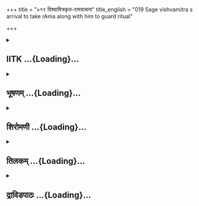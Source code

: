 +++
title = "०१९ विश्वामित्रकृत-रामयाचना"
title_english = "019 Sage vishvamitra s arrival to take rAma along with him to guard ritual"

+++
<div caption="श्रीराम-हरिसीताराममूर्ति-घनपाठिभ्यां वचनम्" class="audioEmbed" src="https://archive.org/download/Ramayana-recitation-Sriram-harisItArAmamUrti-Ghanapaati-v2/Kanda_1/Kanda_1_BK-019-Vishvamitrakrutha_Ramayaachana.mp3"></div>

<div class="js_include collapsed" newlevelforh1="2" title="IITK" unfilled url="/purANam/rAmAyaNam/audIchya-pAThaH/iitk/1_bAlakANDam/03-vishvAmitra-sevA/019_vishvAmitrakRta-rAmayAchanA.md">
<details><summary><h2>IITK ...{Loading}...</h2></summary>

Viswamitra requests king Dasaratha to send Rama to protect the sacrifice
contemplated by him -- grief of Dasaratha.



### श्लोकः
#### मूलम्
तच्छ्रुत्वा राजसिंहस्य वाक्यमद्भुतविस्तरम्।  
हृष्टरोमा महातेजा विश्वामित्रोऽभ्यभाषत॥1.19.1॥

#### शब्दार्थः
राजसिंहस्य of the lion among kings, Dasaratha, तत् अद्भुतविस्तरम् that astonishing detail, वाक्यम् words, श्रुत्वा having heard, महातेजाः highly vigorous, विश्वामित्रः Viswamitra, हृष्टरोमाः having hair on the body bristling with joy, अभ्यभाषत said.

#### आङ्ग्लानुवादः
Having heard these wonderful words of Dasaratha, the lion among kings, the brilliant Viswamitra with hair on end repliedः



### श्लोकः
#### मूलम्
सदृशं राजशार्दूल तवैतद्भुवि नान्यथा।  
महावंशप्रसूतस्य वसिष्ठव्यपदेशिनः॥1.19.2॥

#### शब्दार्थः
राजशार्दूल O Tiger among kings, भुवि in this earth, महाकुलप्रसूतस्य having born in an illustrious line, वसिष्ठव्यपदेशिनः having been initiated by Vasishta, तव for you, एतत् this, सदृशम् befitting, न अन्यथा not in any other way.

#### आङ्ग्लानुवादः
"O Tiger among kings having been born on earth in an illustrious lineage and initiated by Vasishta, this way (of speaking) befits you. It cannot be any other way.



### श्लोकः
#### मूलम्
यत्तु मे हृद्गतं वाक्यं तस्य कार्यस्य निश्चयम्।  
कुरूष्व राजशार्दूल भव सत्यप्रतिश्रवः॥1.19.3॥

#### शब्दार्थः
राजशार्दूल O Great king, मे my, हृद्गतम् conceived in my mind, यत् whichever, वाक्यम् word, तस्य कार्यस्य for such purpose, निश्चयम् decision, कुरुष्व take, सत्यप्रतिश्रवः भव become truthful to your promise.

#### आङ्ग्लानुवादः
O Tiger among kings I shall unfold the purpose conceived in my mind. Take a decision and be truthful to your promise.



### श्लोकः
#### मूलम्
अहंनियममातिष्ठे सिध्यर्थं पुरुषर्षभ।  
तस्य विघ्नकरौ द्वौ तु राक्षसौ कामरूपिणौ॥1.19.4॥

#### शब्दार्थः
पुरुषर्षभ O Best among men, अहम् I, सिध्यर्थम् for succesful accomplishment(of a sacrifice), नियमम् religious discipline, आतिष्ठे I shall abide, तु but, कामरूपिणौ those assuming forms at free will, द्वौ two, राक्षसौ rakshasas, तस्य for that sacrifice, विघ्नकरौ are creating impediments.

#### आङ्ग्लानुवादः
O best among men for the successful completion of a sacrifice I took up a selfimposed  religious observance. Two rakshasas, capable of assuming forms at will, are creating impediments to that sacrifice.



### श्लोकः
#### मूलम्
व्रते मे बहुशश्चीर्णे समाप्त्यां राक्षसाविमौ।  
मारीचश्च सुबाहुश्च वीर्यवन्तौ सुशिक्षितौ॥1.19.5॥  
समांसरुधिरौघेण वेदिं तामभ्यवर्षताम्।

#### शब्दार्थः
बहुशः In many ways, चीर्णे performed, मे my, व्रते sacrifice, समाप्त्याम् nearing completion, वीर्यवन्तौ powerful, सुशिक्षितौ two welltrained beings, मारीचश्च Maricha, सुबाहुश्च and also Subahu, समांसरुधिरौघेण by the stream of blood along with flesh, तां वेदिम् that altar, अभ्यवर्षताम् rained.

#### आङ्ग्लानुवादः
When my sacrifice generally speaking, is nearing completion the powerful and welltrained Maricha and Subahu who are raining streams of blood and flesh upon the altar.



### श्लोकः
#### मूलम्
अवधूते तथाभूते तस्मिन्नियमनिश्चये॥1.19.6॥  
कृतश्रमो निरुत्साहस्तस्माद्देशादपाक्रमे।

#### शब्दार्थः
तस्मिन् नियमनिश्चये when the solemn vow for observance of that religious rite, अवधूते was pushed aside, तथा भूते when it happened so, कृतश्रमः an exerted man, निरुत्साहः discouraged, तस्मात् देशात् from that country, अपाक्रमे I left.

#### आङ्ग्लानुवादः
The (solemn) vow for observance of religious rites being thus interrupted, I left that country as an exerted and discouraged man.



### श्लोकः
#### मूलम्
न च मे क्रोधमुत्स्रष्टुं बुद्धिर्भवति पार्थिव॥1.19.7॥  
तथा भूता हि सा चर्या न शापस्तत्र मुच्यते।

#### शब्दार्थः
पार्थिव O King, क्रोधम् wrath, उत्स्रष्टुम् to vent out, मे बुद्धिः न भवति my mind does not permit, सा चर्या that sacrificial perfomnce of sacrifice, तथा भूता हि  is such that, तत्र at that time, शापः curse, न मुच्यते will not be released.

#### आङ्ग्लानुवादः
O King my mind does not permit me to vent my wrath. The nature of sacrifice is such that I refrain from cursing them.



### श्लोकः
#### मूलम्
स्वपुत्रं राजशार्दूल रामं सत्यपराक्रमम्॥1.19.8॥  
काकपक्षधरं शूरं ज्येष्ठं मे दातुमर्हसि।

#### शब्दार्थः
राजशार्दूल O Great king, सत्यपराक्रमम् truthful to his prowess, काकपक्षधरम् sidelocks of  hair, शूरम् valiant, स्वपुत्रम् your son, ज्येष्ठम् eldest one, रामम् Rama, मे to me, दातुम् to entrust, अर्हसि it is befitting of you.

#### आङ्ग्लानुवादः
O tiger among kings it is befitting of you to entrust your eldest son Rama to me who is valiant, young (having sidelocks of hair) and true to his prowess.



### श्लोकः
#### मूलम्
शक्तो ह्येष मया गुप्तो दिव्येन स्वेन तेजसा॥1.19.9॥  
राक्षसा ये विकर्तारस्तेषामपि विनाशने।

#### शब्दार्थः
मया by me, गुप्तः protected, एषः he, दिव्येन by the divine, स्वेन his own, तेजसा by power, ये विकर्तारः those causing impediments, राक्षसाः rakshasas, तेषामपि even to them, विनाशने in destroying, शक्तः हि is capable.

#### आङ्ग्लानुवादः
Protected by me and by his own divine power, Rama is capable of destroying even those demons causing impediments to the sacrifice.



### श्लोकः
#### मूलम्
श्रेयश्चास्मै प्रदास्यामि बहुरूपं न संशयः॥1.19.10॥  
त्रयाणामपि लोकानां येन ख्यातिं गमिष्यति।

#### शब्दार्थः
अस्मै for him, बहुरूपम्  several forms of, श्रेयश्च blessings for his wellbeing, प्रदास्यामि I will confer, संशयःन no doubt, येन by which, त्रयाणाम् of the  three, लोकानामपि worlds also, ख्यातिम् fame, गमिष्यति he will attain.

#### आङ्ग्लानुवादः
I will confer upon him, without doubt, a lot of blessings for his wellbeing by which he will attain fame in all the three worlds.



### श्लोकः
#### मूलम्
न च तौ राममासाद्य शक्तौ स्थातुं कथञ्चन॥1.19.11॥  
न च तौ राघवादन्यो हन्तुमुत्सहते पुमान्।

#### शब्दार्थः
तौ Maricha and Subahu, रामम् Rama, आसाद्य having reached, कथञ्चन in any way,  स्थातुम् stand, न शक्तौ not be able, राघवात्  except Rama, अन्यः any other, पुमान् man, तौ both of them, हन्तुम् to slay, न उत्सहते will not be  capable.

#### आङ्ग्लानुवादः
Both of them (Maricha and Subahu) will not be able to withstand Rama in any way. Rama, and Rama alone, is capable of destroying them.



### श्लोकः
#### मूलम्
वीर्योत्सिक्तौ हि तौ पापौ कालपाशवशं गतौ॥1.19.12॥  
रामस्य राजशार्दूल न पर्याप्तौ महात्मनः।

#### शब्दार्थः
वीर्योत्सिक्तौ proud of their strength, तौ पापौ those two wicked demons, कालपाशवशम् noosed by  of Yama, the god of death, गतौ (have) become, राजशार्दूल O Great king, महात्मनः of the magnanimous, रामस्य for Rama, न पर्याप्तौ no match.

#### आङ्ग्लानुवादः
Proud of their strength, the two wicked demons have been noosed by Yama, the god of death. O tiger among kings they are no match for the magnanimous Rama.



### श्लोकः
#### मूलम्
न च पुत्रकृतस्नेहं कर्तुमर्हसि पार्थिव॥1.19.13॥  
अहं ते प्रतिजानामि हतौ तौ विद्धि राक्षसौ।

#### शब्दार्थः
पार्थिव O King, पुत्रकृतम् developed towards your son, स्नेहम् paternal affection, कर्तुम् to do,  न अर्हसि it is not proper for you, तौ राक्षसौ both those rakshasas, हतौ (will) perish, विद्धि know it well, अहम् I, ते to you, प्रतिजानामि I assure you.

#### आङ्ग्लानुवादः
"O king it is not proper for you to hesitate because of your paternal affection. You need to know that both the rakshasas will perish. This, I assure you.



### श्लोकः
#### मूलम्
अहं वेद्मि महात्मानं रामं सत्यपराक्रमम्॥1.19.14॥  
वसिष्ठोऽपि महातेजा ये चेमे तपसि स्थिताः।

#### शब्दार्थः
महात्मानम् nobleminded, सत्यपराक्रमम् truthful to his prowess, रामम् Rama, अहम् I, वेद्मि I know, महातेजाः highly lustrous, वसिष्ठोऽपि Vasishta also, ये तपसि स्थिताः those who are steadfast in asceticism, इमे sages.

#### आङ्ग्लानुवादः
I know Rama who is a great soul, true to his prowess and also Vasishta of great lustre and these other sages who have been steadfast in asceticism also know.



### श्लोकः
#### मूलम्
यदि ते धर्मलाभं च यशश्च परमं भुवि॥1.19.15॥  
स्थितमिच्छसि राजेन्द्र रामं मे दातुमर्हसि।

#### शब्दार्थः
राजेन्द्र O Great king, ते to you, धर्मलाभम् benefits of righteousness, इच्छसि यदि if you are  seeking, परमम् great, यशश्च fame, भुवि in this world, स्थितम् everlasting, रामम् Rama, मे to me, दातुम् to give me, अर्हसि it is proper and fit.

#### आङ्ग्लानुवादः
O king of kings, if you are seeking the benefits of righteousness, great everlasting  
fame in this world, it is fit and proper to give Rama to me.



### श्लोकः
#### मूलम्
यदिह्यनुज्ञां काकुत्स्थ ददते तव मन्त्रिणः॥1.19.16॥  
वसिष्ठप्रमुखाः सर्वे ततो रामं विसर्जय।

#### शब्दार्थः
काकुत्स्थ O Kakustha, तव your, मन्त्रिणः counsellors, वसिष्ठप्रमुखाः Vasistha, being the foremost among them, सर्वे all, अनुज्ञाम् consent, ददते यदि if they give, ततः then, रामम् Rama, विसर्जय you may relieve him.

#### आङ्ग्लानुवादः
O Kakustha if your counsellors and all other sages headed by Vasishta give their consent, then only you may relieve Rama.



### श्लोकः
#### मूलम्
अभिप्रेतमसंसक्तमात्मजं दातुमर्हसि॥1.19.17॥  
दशरात्रं हि यज्ञस्य रामं राजीवलोचनम्।

#### शब्दार्थः
अभिप्रेतम् dear to you, आत्मजम् son, राजीवलोचनम् lotuseyed, रामम् Rama, असंसक्तम् impartial and detached, यज्ञस्य of the sacrifice, दशरात्रम् ten days, दातुम् अर्हसि you deserve to  give.

#### आङ्ग्लानुवादः
You should spare your dear son, the lotuseyed Rama, impartial and detached, for ten nights.



### श्लोकः
#### मूलम्
नात्येति कालो यज्ञस्य यथाऽयं मम राघव॥1.19.18॥  
तथा कुरुष्व भद्रं ते मा च शोके मनः कृथाः।

#### शब्दार्थः
राघव O Descendent of Raghu, Dasaratha, मम my, यज्ञस्य this  sacrifice, अयं कालः the time, यथा in whichever manner, नात्येति does not get delayed, तथा in that manner, कुरुष्व act, शोके in grief, मनः mind, मा कृथाः do not indulge, भद्रं prosperity, ते to you.

#### आङ्ग्लानुवादः
O (Dasaratha), descendant of Raghu act in such a manner that the time for my sacrifice is not delayed. Do not indulge in grief. Prosperity to you"



### श्लोकः
#### मूलम्
इत्येवमुक्त्वा धर्मात्मा धर्मार्थसहितं वचः॥1.19.19॥  
विरराम महातेजा विश्वामित्रो महामुनिः।

#### शब्दार्थः
धर्मात्मा virtuous, महातेजाः resplendent, महामुनिः great sage, विश्वामित्रः Visvamitra, इत्येवम् in this manner, धर्मार्थसहितम् meaing containing religious merit, वचः words, उक्त्वा having spoken, विरराम became silent.

#### आङ्ग्लानुवादः
After speaking these words charged with dharma and artha the great sage resplendent Viswamitra fell silent.



### श्लोकः
#### मूलम्
स तन्निशम्य राजेन्द्रो विश्वामित्रवचश्शुभम्॥1.19.20॥  
शोकमभ्यगमत्तीव्रं व्यषीदत भयान्वितः।

#### शब्दार्थः
सःराजेन्द्रः that Indra of kings, king Dasaratha, शुभम् auspicious, तत् विश्वामित्रवचः those words of Visvamitra, निशम्य having listened, तीव्रम् intense, शोकम् grief, अभ्यगमत् obtained, भयान्वितः over powered by fear, व्यषीदत became despondent.

#### आङ्ग्लानुवादः
Having listened to those auspicious words of Viswamitra, the king among kings, (Dasaratha) experienced intense grief out of fear. He became despondent.



### श्लोकः
#### मूलम्
इति हृदयमनोविदारणं  
मुनिवचनं तदतीव शुश्रुवान्।  
नरपतिरभवन्महांस्तदा  
व्यथितमनाः प्रचचाल चासनात्॥1.19.21॥

#### शब्दार्थः
इति in this manner, हृदयमनोविदारणम्  breaking the heart and mind, तत् मुनिवचनम् those words of sage Visvamitra, शश्रुवान् listened, महान् revered, नरपतिः king, तदा then, अतीव व्यथितमनाः अभवत् was exstreemly mentally agitated, आसनात् from his throne, चचाल च was shaken.

#### आङ्ग्लानुवादः
The great king felt shaken off his throne after listening to the words of the sage (Viswamitra) which broke his heart and terribly upset his mind.  

### समाप्तिः
 श्रीमद्रामायणे वाल्मीकीय आदिकाव्ये  बालकाण्डे एकोनविंशस्सर्गः॥  
Thus ends the nineteenth sarga of Balakanda of the holy Ramayana the first epic composed by sage Valmiki.

</details>
</div>
<div class="js_include collapsed" newlevelforh1="2" title="भूषणम्" unfilled url="/purANam/rAmAyaNam/audIchya-pAThaH/TIkA/bhUShaNa_iitk/1_bAlakANDam/03-vishvAmitra-sevA/019_vishvAmitrakRta-rAmayAchanA.md">
<details><summary><h2>भूषणम् ...{Loading}...</h2></summary>



तच्छ्रुत्वा राजसिंहस्य वाक्यमद्भुतविस्तरम् ।  

हृष्टरोमा महातेजा विश्वामित्रो ऽभ्यभाषत  ॥  १।१९।१  ॥   

अथ विश्वामित्राभ्यर्थनमेकोनविंशे तच्छ्रुत्वेत्यादि । अद्भुतस्य विस्तरो
यस्मिन् तदद्भुतविस्तरम् । हृष्टरोमा पुलकितरोमा  ॥  १।१९।१  ॥   

  

सदृशं राजशार्दूल तवैतद्भुवि नान्यथा ।  

महाकुलप्रसूतस्य वसिष्ठव्यपदेशिनः  ॥  १।१९।२  ॥   

सदृशमिति । नान्यथा न मिथ्योच्यत इत्यर्थः । वसिष्ठेन व्यपदेशः कीर्तिः
उपदेशो वा । तृतीयेति योगविभागात् समासः । सो ऽस्यास्तीति तथा  ॥  १।१९।२
 ॥   

  

यत्तु मे हृद्गतं वाक्यं तस्य कार्यस्य निश्चयम् ।  

कुरुष्व राजशार्दूल भव सत्यप्रतिश्रवः  ॥  १।१९।३  ॥   

यत्त्विति । मे हृद्गतं यत्कार्यं वाक्यं वक्तव्यं तस्य निश्चयं
करणाध्यवसायम्, कुरुष्व, सत्यप्रतिश्रवः सत्यप्रतिज्ञः  ॥  १।१९।३  ॥   

  

अहं नियममातिष्ठे सिद्ध्यर्थं पुरुषर्षभ ।  

तस्य विघ्नकरौ द्वौ तु राक्षसौ कामरूपिणौ  ॥  १।१९।४  ॥   

हृद्गतं कार्यमाह अहमित्यादिना । सिद्ध्यर्थं फलार्थम् । नियमं
यज्ञदीक्षाम् । आतिष्ठे  

आस्थितो ऽस्मि । तस्य नियमस्य । विघ्नकरौ कामरूपिणौ द्वौ राक्षसौ, स्त इति
शेषः  ॥  १।१९।४  ॥   

  

व्रते मे बहुशश्चीर्णे समाप्त्यां राक्षसाविमौ ।  

मारीचश्च सुबाहुश्च वीर्यवन्तौ सुशिक्षितौ ।  

समांसरुधिरौघेण वेदिं तामभ्यवर्षताम्  ॥  १।१९।५  ॥   

व्रत इति । व्रते दीक्षरूपे । चीर्णे अनुष्ठिते । विघ्नकरणप्रकारमाह मारीच
इति । समांसरुधिरौघेण मांसयुक्तरक्तप्रवाहेण । तां वेदिं यज्ञवेदिम् ।
अभ्यवर्षताम् अभ्यषिञ्चताम्  ॥  १।१९।५  ॥   

  

अवधूते तथाभूते तस्मिन्नियमनिश्चये ।  

कृतश्रमो निरुत्साहस्तस्माद्देशादपाक्रमे  ॥  १।१९।६  ॥   

अवधूत इति । तथाभूते बहुशश्चीर्णे । नियमनिश्चये व्रतसङ्कल्पे । अवधूते
विघ्निते । अपाक्रमे आगतो ऽस्मि  ॥  १।१९।६  ॥   

  

न च मे क्रोधमुत्स्रष्टुं बुद्धिर्भवति पार्थिव ।  

तथाभूता हि सा चर्या न शापस्तत्र मुच्यते  ॥  १।१९।७  ॥   

तर्हि कुतो न तौ शप्तौ ? तत्राह न चेति । तत्र हेतुमाह तथेति । सा चर्या
यज्ञाचारः । तथाभूता हि शापानर्हकाला हि । अतः तत्र मारीचसुबाह्वोः शापो न
मुच्यते  ॥  १।१९।७  ॥   

  

स्वपुत्रं राजशार्दूल रामं सत्यपराक्रमम् ।  

काकपक्षधरं शूरं ज्येष्ठं मे दातुमर्हसि  ॥  १।१९।८  ॥   

तत्र मया किं कर्त्तव्यं तत्राह स्वपुत्रमिति । काकपक्षः बालस्य शिखा,
काकपक्षधरमपीत्यर्थः  ॥  १।१९।८  ॥   

  

शक्तो ह्येष मया गुप्तो दिव्येन स्वेन तेजसा ।  

राक्षसा ये विकर्तारस्तेषामपि विनाशने  ॥  १।१९।९  ॥   

बालो ऽयं कथं तौ नाशयिष्यति ? तत्राह शक्त इति । मया कर्त्रा तेजसा करणेन ।
विकर्त्तारः  

विघ्नकर्तारः, तेषाम् । न केवलं तयोरिति भावः  ॥  १।१९।९  ॥   

  

श्रेयश्चास्मै प्रदास्यामि बहुरूपं न संशयः ।  

त्रयाणामपि लोकानां येन ख्यातिं गमिष्यति  ॥  १।१९।१०  ॥   

श्रेयश्चेति । बहुरूपं बहुविधम् । कीदृक्श्रेयस्तत्राह त्रयाणामिति ।
लोकानां मध्ये ख्यातिं विश्वामित्राध्वरत्राता अहल्याशापमोक्षदः
हरधनुर्भञ्जक इत्येवंरूपां कीर्तिम्  ॥  १।१९।१०  ॥   

  

न च तौ राममासाद्य शक्तौ स्थातुं कथञ्चन ।  

न च तौ राघवादन्यो हन्तुमुत्सहते पुमान्  ॥  १।१९।११  ॥   

कथं बालस्तन्निरसने प्रभविष्यति ? तत्राह न चेति । अहमेव तदर्थं
यास्यामीत्यत्राह न च ताविति  ॥  १।१९।११  ॥   

  

वीर्योत्सिक्तौ हि तौ पापौ कालपाशवशं गतौ ।  

रामस्य राजशार्दूल न पर्याप्तौ महात्मनः  ॥  १।१९।१२  ॥   

तथापि महावीर्यौ तौ कथं जेतुं शक्यावित्याशङ्क्य पापवशेनासन्नकालौ न रामस्य
पर्याप्तावित्याह वीर्येति । उत्सिक्तौ गर्वितौ । कालः यमः स एव पाशः
तद्वशङ्गतौ  ॥  १।१९।१२  ॥   

  

न च पुत्रकृतस्नेहं कर्तुमर्हति पार्थिव ।  

अहं ते प्रतिजानामि हतौ तौ विद्धि राक्षसौ  ॥  १।१९।१३  ॥   

न चेति । पुत्रकृतं पुत्रत्वकृतम् । हताविति भूतप्रत्ययेन वधस्य सुकरत्वं
सूचितम्  ॥  १।१९।१३  ॥   

  

अहं वेद्मि महात्मानं रामं सत्यपराक्रमम् ।  

वसिष्ठो ऽपि महातेजा ये चेमे तपसि स्थिताः  ॥  १।१९।१४  ॥   

रामस्य परब्रह्मत्वं सूचयन्नाह अहमिति । अहं बहुगुरूपासनेन लब्धज्ञानः ।
यद्वा योगबलसाक्षात्कृतपरावरतत्त्वयाथात्म्यः । भवांस्तु केवलकर्मठः । अहं
जटावल्कलधारीं, त्वं तु क्रोधभराक्रान्तः । अहं सात्त्विक प्रकृतिः, त्वं
तु राजसः । अहं ऽगर्भभूतास्तपोधनाःऽ इत्युक्तरीत्या रामस्य गर्भभूतः, त्वं
तु रामे गर्भत्वाभिमानी । योगक्रमज्ञानवानहम्, त्वं तु भोगक्रमज्ञः । अहं
मोक्षकामेष्टिकृत्, त्वंतु पुत्रकामेष्टिकृत् । अहं धर्ममोक्षपरः, त्वं तु
अर्थकामपरः । एतत्सर्वं प्रसिद्धपरामर्शिना अहमित्यनेन सर्वनामशब्देनोच्यते
। ननु "सो अङ्ग वेद यदि वा न किलेति वेदस्सन्देग्ध्यनर्घविदमात्मनि
रङ्गनाथम् ।" "विधिशिवसनकाद्यैर्ध्यातुमत्यन्तदूरम्" इत्युक्तरीत्या
अपरिच्छिन्नं वस्तु कथं त्वया ज्ञातमित्यत्राह महात्मानम्,
अपरिच्छिन्नमहिमतया वेद्मीत्यर्थः । तथा च श्रुतिः "वेदाहमेतं पुरुषं
महान्तम्" इति श्रुतौ एतमिति सौलभ्यमुच्यते । पुरुषमिति पराक्रमः,
तदुभयमप्याह रामं सत्यपराक्रममिति । परत्वसौलभ्ये हि
राज्ञश्छत्रचामरवदसाधारणे । यद्वा "तेजसां हि न वयः समीक्ष्यते" इति बाल्ये
ऽपि निरवधिकवैभवम् । यद्वा महात्मानं "सत्यस्य सत्यम्" इति वदात्मनो
जीवस्याप्यात्मानम् "य आत्मनि तिष्ठन्" इत्यादि श्रुतेः । यद्वा आत्मा देहः
"आत्मा जीवे धृतौ देहे" इत्यमरः । अप्राकृतदिव्यमङ्गलविग्रहमित्यर्थः । "न
तस्य प्राकृता मूर्तिः" इति स्मृतेः । यद्वा महात्मानं महास्वभावम् "अभयं
सर्वभूतेभ्यो ददाम्येतद्व्रतं मम" इति वक्ष्यमाणत्वात् । यद्वा रामं
महात्मानम् अवतारकृतमहास्वभावयुक्तम् "स उ श्रेयान् भवति जायमानः" इति
श्रुतेः । सत्यपराक्रमं सदैकरूपपराक्रमम् "नाविजित्य निवर्तते" इति
वक्ष्यते । यद्वा सत्यपराक्रमं परमार्थपराक्रमम् । यद्वा
सत्यात्परानाक्रमतीति तथा "गच्छानुजानामि" इति बहुवारं
प्रकृतिसम्बन्धकृतप्रातिकूल्यनिवर्तने यत्नं कृत्वां तथाप्यननुकूलत्वे तान्
हन्तीत्यर्थः । यद्वा अयत्नकालेपि शत्रुभयङ्करः "सुखसुप्तः परन्तपः" इति
वक्ष्यति । संस्थानविशेषौज्ज्वल्यदर्शनेन शत्रुहृदयविदारक इति भावः । नाहं
कार्यवशेन वदामीत्याह वसिष्ठो ऽपीति । आप्ततमो हि भवतः कुलाचार्यो वसिष्ठः
। अपिशब्दो विरोधे, अस्मद्विरोध्यपीत्यर्थः । यद्वा समुच्चये । महातेजाः
सरस्वतीवल्लभपुत्रः योगसिद्धज्ञानः । यद्वा यद्वाक्येनाहं ब्रह्मऋषिरभवं
सोपीत्यर्थः । यद्वा "सत्यं वद धर्मं चर" इति तव उपदिश्य स्वयमनुष्ठाता ।
ननु "यद्ब्राह्मणश्चाब्राह्मणश्च प्रश्नमेयातां ब्राह्मणायाधिब्रूयात्" इति
तव मम च विवादे अस्य त्वयि पक्षपातः स्यादित्राह चेति ।
राजद्वारसम्बन्धरहिततया पक्षपातशून्याः "तस्य धीराः परिजानन्ति योनिम्"  

इति अवताररहस्यवेदिनः । ये चेमे ऽपुलस्त्यो ऽगस्त्यःऽ इति
प्रसिद्धाचार्यपदनिर्वाहकाः । यद्वा ऽगर्भस्थऋषिर्वामदेवः प्रतिपेदेऽ
ऽसप्तकल्पस्थितो मुनिःऽ इत्यादिनोत्तरोत्तरं ब्रह्मविदग्रेसरा
वामदेवमार्कण्डेयादयः तिष्ठन्त्येते तव प्रियकराः । केवलपरमैकान्तिनो
विजानन्तीत्याह तपसि स्थिताः । कायिकव्यापारादीन् विना सदा तपसि स्थिताः ।
तानेकैकशो रहसि पृष्ट्वा तैरनुमतं चेत् रामं मे देहीति भावः । तपसि स्थिताः
कायक्लेशसहाः । यद्वा ज्ञानयोगनिष्ठाः "तप आलोचने" । "तस्मान्न्यासमेषां
तपसामतिरिक्तमाहुः" इत्युक्तन्यासनिष्ठा वा  ॥  १।१९।१४  ॥   

  

यदि ते धर्मलाभं च यशश्च परमं भुवि ।  

स्थितमिच्छसि राजेन्द्र रामं मे दातुमर्हसि  ॥  १।१९।१५  ॥   

यदीति । धर्मलाभं धर्मवृद्धिम् । स्थितं स्थिरम्  ॥  १।१९।१५  ॥   

  

यदि ह्यनुज्ञां काकुत्स्थ ददते तव मन्त्रिणः ।  

वसिष्ठप्रमुखाः सर्वे राघवं मे विसर्जय  ॥  १।१९।१६  ॥   

यदि हीति । विसर्जय प्रेषय  ॥  १।१९।१६  ॥   

  

अभिप्रेतमसंसक्तमात्मजं दातुमर्हसि ।  

दशरात्रं हि यज्ञस्य रामं राजीवलोचनम्  ॥  १।१९।१७  ॥   

अभिप्रेतमिति । अभिप्रेतम् अभीष्टम् आत्मजम्, यज्ञस्य यज्ञाय । दशरात्रं
देहि असंसक्तम् अविलम्बितमिति क्रियाविशेषणम्  ॥  १।१९।१७  ॥   

  

नात्येति कालो यज्ञस्य यथा ऽयं मम राघव ।  

तथा कुरुष्व भद्रं ते मा च शोके मनः कृथाः  ॥  १।१९।१८  ॥   

नात्येतीति । ममायं यज्ञस्य कालो यथा नात्येति तथा कुरुष्वेत्यन्वयः  ॥ 
१।१९।१८  ॥   

  

इत्येवमुक्त्वा धर्मात्मा धर्मार्थसहितं वचः ।  

विरराम महातेजा विश्वामित्रो महामुनिः  ॥  १।१९।१९  ॥   

इतीति । धर्मार्थसहितं धर्मार्थपरम्  ॥  १।१९।१९  ॥   

  

स तन्निशम्य राजेन्द्रो विश्वामित्रवचः शुभम् ।  

शोकमभ्यगमत्तीव्रं व्यषीदत भयान्वितः  ॥  १।१९।२०  ॥   

स इति । शोकं दुःखं व्यषीदत दुःखितोभूत्, विषण्णमुखोभूदित्यर्थः  ॥  १।१९।२०
 ॥   

  

इति हृदयमनोविदारणं मुनिवचनं तदतीव शुश्रुवान् ।  

नरपतिरभवन्महांस्तदा व्यथितमनाः प्रचचाल चासनात्  ॥  १।१९।२१  ॥   

इत्यार्षे श्रीरामायणे वाल्मीकीये आदिकाव्ये बालकाण्डे एकोनविंशः सर्गः  ॥ 
१९  ॥   

इतीति । हृदयं मनोधिष्ठानम् । अतीव अत्यर्थं व्यथितमनाः । महान् कुलेन
महान् । विचचाल मुमूर्च्छेत्यर्थः । महदितिपाठे महदत्यर्थं व्यथितमनाः अतीव
विदारणमिति सम्बन्धः । वृत्तमुपजातिभेदः  ॥  १।१९।२१  ॥   

इति श्रीगोविन्दराजविरचिते श्रीरामायणभूषणे मणिमञ्जीराख्याने
बालकाण्डव्याख्याने एकोनविंशः सर्गः  ॥  १९  ॥   

  



</details>
</div>
<div class="js_include collapsed" newlevelforh1="2" title="शिरोमणी" unfilled url="/purANam/rAmAyaNam/audIchya-pAThaH/TIkA/shiromaNI_iitk/1_bAlakANDam/03-vishvAmitra-sevA/019_vishvAmitrakRta-rAmayAchanA.md">
<details><summary><h2>शिरोमणी ...{Loading}...</h2></summary>



राज्ञः वचनश्रवणानन्तरं विश्वामित्रोक्तिं वर्णयन्नाह तदित्यादिभिः ।
अद्भुतत्वसमानाधिकरणविस्तरत्वविशिष्टमित्यर्थः । राजसिंहस्य
महाराजाधिराजदशरथस्य तत्प्रसिद्धं वाक्यं श्रुत्वा हृष्टं रोम यस्य
हृष्टरोमा महातेजाः पारमतेजस्वी विश्वामित्रो ऽभ्यभाषत  ॥  १।१९।१  ॥   

  

तद्भाषणाकारमाह सदृशमिति । हे राजशार्दूल तवैतद्वचः भुवि पृथिव्यां
महाकुलप्रसूतस्य प्रशस्तकुलप्रादुर्भूतस्य वसिष्ठव्यपदेशिनः
वसिष्ठकृतोपदेशविशिष्टस्य तव सदृशं त्वदनुरूपं न अन्यथा अननुरूपं न  ॥ 
१।१९।२  ॥   

  

यदिति । हे राजशार्दूल राजश्रेष्ठ वाक्यं वक्तव्यं वाचा ज्ञाप्यं कार्यं
यन्मे हृद्गतं तस्य कार्यस्य निश्चयमवश्यमहं करिष्यामीत्यध्यवसायं कुरुष्व
। तस्मात्सत्यप्रतिश्रवः सत्यप्रतिज्ञस्त्वं भव  ॥  १।१९।३  ॥   

  

कार्यं बोधयन्नाह अहमिति । हे पुरुषर्षभ सिद्ध्यर्थं स्वाभीष्टसिद्धये अहं
नियमं यागदीक्षामातिष्ठे । तस्य नियमस्य विघ्नकरौ कामरूपिणौ द्वौ राक्ष्ासौ
स्तः । तुशब्दस्तदनुयायिराक्षससङ्ग्रहार्थः विध्यर्थमिति भट्टपाठः  ॥ 
१।१९।४  ॥   

  

विघ्नकरणप्रकारमाह व्रते इति सार्धश्लोकद्वयेन । व्रते यागनिश्चये
बहुशश्चीर्णे प्रवृत्ते सति समाप्त्यां तु यागसमाप्तिकाले वा वीर्यवन्तौ
अतिशयपराक्रमविशिष्टौ सुशिक्षितौ अतिशिक्षाविशिष्टौ तौ तस्करप्रायौ इमौ
प्रसिद्धौ मारीचः सुबाहुश्च राक्षसौ तां यागसम्बन्धिनीं वेदीं
मांसरुधिरौघेण मांसरुधिरसमूहेन अभ्यवर्षताम् । चकारान्तरं
मूत्रादिसङ्ग्राहकम्  ॥  १।१९।५  ॥   

  

अवधूते इति । तस्मिन्यागे अवधूते राक्षसाभ्यां विनाशिते सति, अत एव
नियमनिश्चये व्रतसङ्कल्पे तथाभूते विनाशिते सति, कृतः श्रमो येन
श्रममात्रफलक इत्यर्थः अत एव निरुत्साहः उत्साहरहितो ऽहं तस्मात्
देशादपाक्रमे इहागतो ऽस्मि  ॥  १।१९।६  ॥   

  

ननु समर्थैर्भवद्भिः शापेन कुतो न प्रध्वंसितावित्यत आह न चेति । हे
पार्थिव क्रोधं क्रोधहेतुकं शापमुत्स्रष्टुं दातुं बुद्धिर्न भवति । तत्र
हेतुः सा प्रसिद्धा चर्या तपश्चरणं तथाभूता शापदानानर्हा । अतः तत्र
मारीचसुबाह्वोः शापो न मुच्यते अमुच्यत । "वर्तमानसामीप्ये" इति
सूत्रविहितो ऽत्र लट् । किञ्च क्रोधमुत्स्रष्टुं कर्तुं बुद्धिर्न भवति ।
तत्र हेतुः सा चर्या तथाभूता क्रोधानर्हा । अत एव शापस्तत्र न मुच्यते
शापहेतुभूतस्य क्रोधस्याभावात्ताभ्यां शापो न दत्तः । अन्यत्समानम् ।
हिर्हेतौ  ॥  १।१९।७  ॥   

  

ननु कथं तयोः शान्तिरित्यत आह स्वपुत्रमिति । हे राजशार्दूल सत्यपराक्रमं
कापट्यसंसर्गरहितपराक्रमविशिष्टं काकपक्षधरं बालानां कपोलसमीपवर्तिशिखा
काकपक्षः तं धरति स तं, शूरं शौर्यविशिष्टं ज्येष्ठं स्वपुत्रं रामं मे
मह्यं दातुमर्हसि त्वं योग्यो ऽसि । एतेनानेनैव तच्छान्तिर्भविष्यतीति
ध्वनितम्  ॥  १।१९।८  ॥   

  

नन्वयं बालत्वात् तच्छान्तिं कथं विधास्यतीत्यत आह शक्त इति । दिव्येन
प्राकृतविलक्षणेन स्वेन स्वकीयेन तेजसा विशिष्टः मयापि गुप्तः
तत्तेजःस्मारकत्वेन रक्षितः एषः रामः ये विकर्तारो विघ्नकर्तारो राक्षसाः
तेषां विनाशने शक्तः समर्थ एव । एतेन यदि सर्वराक्षसविनाशने समर्थस्तर्हि
एतयोर्विनाशने समर्थ इति किं वक्तव्यमिति काव्यार्थापत्तिरलङ्कारो ध्वनितः
 ॥  १।१९।९  ॥   

  

तवापि यशो भविष्यतीति बोधयन्नाह श्रेय इति । अस्मै रामाय बहुरूपमनेकविधं
श्रेयः कल्याणसाधनं प्रदास्यामि येन कल्याणसाधनेन त्रयाणां लोकानां ख्यातिं
गमिष्यत्येव, अत्र अस्मिन्विषये संशयः नैव कार्यः । एतेनास्य विवाहं
कारयिष्यामीति सूचितम् । चापी एवार्थौ  ॥  १।१९।१०  ॥   

  

न चेति । तौ मारीचसुबाहू राममासाद्य प्राप्य स्थातुं कथञ्चनापि न शक्तौ
भविष्यत इति शेषः । नन्वितो योद्धारो नीयन्तां किं रामेणेत्यत आह राघवात्
रामात् अन्यो भिन्नः पुमान् तौ मारीचसुबाहू हन्तुं नैवोत्सहते । च शब्दो
ऽप्यर्थे । अपरे एवार्थे  ॥  १।१९।११  ॥   

  

ननु तयोरतिबलवत्त्वात् कथं बालेन पराभूतिरित्यत आह वीर्येति । हे
राजशार्दूल वीर्योत्सिक्तौ अतिवीर्यहेतुकगर्वविशिष्टौ, अत एव पापौ
पापाचारौ, अत एव कालपाशवशं गतौ तौ मारीचसुबाहू रामस्य रणाजिरे रामरणभूमौ
पर्याप्तौ योद्धुं परिपूर्णौ नैव भविष्यतः । हिशब्द एवार्थे  ॥  १।१९।१२
 ॥   

  

न चेति । हे पार्थिव पुत्रकृतं पुत्रविषयकं स्नेहं
तद्दानप्रतिबन्धकीभूतप्रेमाणं कर्तुं नैवार्हसि । अनेन नैव तयोः
शान्तिर्भविष्यतीत्येतद्गमनं निरर्थकमित्यपि संशयो न कार्य इति बोधयन्नाह
तौ राक्ष्ासौ अनेन हतौ निहतप्रायौ इति ते तवाग्रे अहं प्रतिजानामि इति ।
विद्धि जानीहि इति शब्दावध्याहृतौ  ॥  १।१९।१३  ॥   

  

नन्वनेन तौ राक्षसौ निहतप्रायौ इति भवद्भिः कथं निश्चितमित्यत आह अहमिति ।
महात्मानं महः सर्वपूजनीयः आत्मा स्वरूपं यस्य, किञ्च महानां
सर्वपूज्यानामात्मानं नियन्तारम्, किञ्च महान्
साक्षात्स्वप्रकाशब्रह्मद्वारा ब्रह्मादीनां च सर्वत्र परिपूर्णः आत्मा
स्वरूपं यस्य तं, सत्यपराक्रमं सत्यः कापट्यरहितः पराक्रमो यस्य स तं रामं
सहृदयाभिरामदातारमहं वेद्मि । स्वकार्यवशादेष एवं वदतीति भ्रमं निवारयन्नाह
महातेजाः परमतेजस्वी वसिष्ठश्च वेत्ति । एवं तपसि परमविचारे इह स्थिताः
निरताः ये ऽन्ये महात्मानः वामदेवप्रभृतयः ते ऽपि विदन्ति । हिशब्दोप्यर्थे
। एतेन यो ब्रह्मादिनियन्ता यस्य ब्रह्मादिसृष्टिजनितराक्षसादिकर्मकं हननं
न किञ्चित् श्रमावहमिति स्वनिश्चये हेतुर्ध्वनितः । न च "यस्यामतं तस्य मतं
मतं यस्य न वेद सः" इत्यादिश्रुत्या परमात्मा मम विज्ञात इति
वदतामज्ञानवत्ता प्रतिपादनात् परमप्रमाणभूतेन ज्ञानिना विश्वामित्रेण
राममहं वेद्मीति कथमुक्तमिति वाच्यम् तच्छ्रुतीनां
परमात्मैश्वर्यादिसाकल्यज्ञानविषयत्वनिषेधतात्पर्यकत्वात् । अत एव "यतो
वाचो निवर्तन्ते अप्राप्य मनसा सह । वेदाहमेतं पुरुषं महान्तम्"
इत्यादिश्रुतयः सानुकूलाः इति दिक्  ॥  १।१९।१४  ॥   

  

इदानीं रामदाने किञ्चिच्चेष्टादिना राज्ञो वैमनस्यमालक्ष्याह यदीति । हे
गजेन्द्र महाराजाधिराज ते तव धर्मलाभम् अपूर्वधर्मप्राप्तिं स्थितं स्थिरं
परममत्युत्कृष्टं भुवि यशश्च यदीच्छसि तर्हि मे मह्यं रामं दातुमेव अर्हसि
त्वं योग्यो ऽसि । एतेन यदि रामं न दास्यसि तर्हि ते यशःप्रभृतीनां
वृद्धिर्न भविष्यत्यतो ऽवश्यं दातव्यो राम इति बोधितम् । एकश्चशब्द एवार्थे
 ॥  १।१९। १५  ॥   

  

यदीति । हे काकुत्स्थ दशरथ वसिष्ठप्रमुखाः सर्वे तव मन्त्रिणः यदि
अभ्यनुज्ञामनुमतिं ददते  

ततस्तर्हि मे मदर्थं रामं विसर्जय प्रेषय  ॥  १।१९।१६  ॥   

  

अभिप्रेतमिति । यज्ञस्य दशरात्रमेवावशिष्टमिति शेषः । अतः
अभिप्रेतमस्मदिच्छाविषयीभूतमसंसक्तं प्राप्तपौगण्डावस्थाकत्वेन
भ्रात्रादिविषयकात्यन्तासक्तियोग्यतारहितम्, किञ्च सर्वविलक्षणत्वेन
सर्वत्रामिलितं राजीवलोचनमात्मजं पुत्रं रामं दातुमर्हसि । हिरेवार्थे  ॥ 
१।१९।१७  ॥   

  

नेति । हे राघव रघुकुलोद्भव दशरथ यथा येन दानप्रकारेण अयं मम यज्ञस्य कालः
नात्येति नातिक्रामति तथा तेन प्रकारेण कुरुष्व । शीघ्रं रामं देहीत्यर्थः
। ततस्ते तव भद्रं कल्याणम्, अतो ऽतिशोके मनो मा कृथाः । राघव इति
सम्बोधनेन रघुकुलोद्भवत्वेनापि दानाद्विरामस्तवानुचित इति सूचितम्  ॥ 
१।१९।१८  ॥   

  

इतीति । धर्मात्मा वेदबोधितकर्मप्रवर्तनविषयकयत्नवान् महातेजाः महामुनिः
अतितपश्चर्यावत्त्वेन सर्वमुनिश्रेष्ठो विश्वामित्रः धर्मार्थसहितमितीदं
वचः एवमनेन प्रकारेण उक्त्वा विरराम निववृते  ॥  १।१९।१९  ॥   

  

स इति । राजेन्द्रो महाराजाधिराजः स प्रसिद्धो दशरथः शुभं मङ्गलप्रदं
तद्विश्वामित्रवचो निशम्य श्रुत्वा तीव्रं दुःसहं शोकमभ्यागमत्प्राप ।
भयान्वितः पुत्रदानाभावे तच्छापहेतुकभीतिविशिष्टः सन् व्यषीदत च । विनापि
चं समुच्चयः । ऽशोकेन महता विष्टश्चचाल च मुमोह चऽ इत्यपि पाठान्तरम्  ॥ 
१।१९।२०  ॥   

  

तदेव भङ्ग्यन्तरेणाह इतीति । सहृदयमनोविदारणं हृदयसहितमनश्चालकं
तन्मुनिवचनमतीव अत्यन्तं शुश्रुवान् महान् सर्वपूज्यो महात्मा
अतिधैर्यविशिष्टो नरपतिः राजा व्यथितमना अभवत् । आसनात्प्रचचाल च ।
मूर्च्छितो ऽभवदित्यर्थः । एतेन राजनिष्ठप्रीतेरतिशयो ध्वनितः  ॥  १।१९।२१
 ॥   

  

इति श्रीमद्वाल्मीकीयरामायणव्याख्याने रामायणशिरोमणौ बालकाण्डे एकोनविंशः
सर्गः  ॥  १९  ॥   

  

  



</details>
</div>
<div class="js_include collapsed" newlevelforh1="2" title="तिलकम्" unfilled url="/purANam/rAmAyaNam/audIchya-pAThaH/TIkA/tilaka_iitk/1_bAlakANDam/03-vishvAmitra-sevA/019_vishvAmitrakRta-rAmayAchanA.md">
<details><summary><h2>तिलकम् ...{Loading}...</h2></summary>



तदिति । अद्भुतविस्तरं दैवतं हि भवान्ममेत्याद्युक्तिरूपमाश्चर्यप्रपञ्चम्
 ॥  १।१९।१  ॥   

  

एतत्तवैव सदृशम् । नान्यतो नान्यस्य । तत्र हेतुगर्भं विशेषणम्
महावंशेत्यादि । वसिष्ठव्यपदेशिनो वसिष्ठनियोगवर्तिनः  ॥  १।१९।२  ॥   

  

यत्त्विति । तस्य तत्प्रतिपाद्यस्य कार्यस्य निश्चयं कर्तव्यत्वनिश्चयं
सर्वथा करिष्यामीत्यङ्गीकारं कुरुष्व । कृत्वा च सत्यप्रतिश्रवः
सत्यप्रतिज्ञो भव  ॥  १।१९।३  ॥   

  

अहमिति । सिद्ध्यर्थं यागार्थं नियमं दीक्षामातिष्ठ आस्थितो ऽस्मि । तस्य
यज्ञस्य  ॥  १।१९।४  ॥   

  

व्रते त्विति । बहुशश्चीर्णे समाप्तिकल्पे । समाप्त्याम् समाप्तिसमये  ॥ 
१।१९।५  ॥   

  

नियमनिश्चये व्रतसङ्कल्पे । अवधूते नाशिते । तस्मिंस्तत्सङ्कल्पविषये यज्ञे
च तथाभूते नाशिते सति  ॥  १।१९।६  ॥   

  

कृतश्रमः कृतवृथाप्रयासः । अत एव निरुत्साहः । तस्माद्देशादपाक्रमे निर्गतो
ऽस्मि । ननु भवद्भिः शापेनैव कुतस्तौ न नाशितौ तत्राह न चेति ।
क्रोधमुत्स्रष्टुम् शप्तुम्  ॥  १।१९।७  ॥   

  

तत्र हेतुमाह तथाभूतेति । शापादिप्रवृत्त्यनर्हेत्यर्थः । अतः
स्वपुत्रमित्यादि  ॥  १।१९।८  ॥   

  

बालानां कपोलसमीपशिखा काकपक्षः । नन्वनेन बालेन किं करिष्यसीत्यत्राह शक्त
इत्यादि । मया । पितृस्थानीयेनेति शेषः । दिव्यं तेजो वैष्णवं तेन । युक्त
इति शेषः  ॥  १।१९।९  ॥   

  

विकर्तारो विघ्नकर्तारस्तेषां विनाशने ऽपि शक्तः, किं पुनर्मद्यज्ञरक्षणे ।
मारीचसुबाहुसेनाभिप्रायेण तेषामिति बहुवचनम् । राज्ञो दानप्ररोचनायाह
श्रेयश्चेति । बहुरूपमस्त्रदानविवाहादिरूपम् । च किञ्च
मुखपाण्डुत्वादिनिवर्तकं बहुरूपं विपुलतरं परमार्थरूपं च श्रेय आत्मस्वरूपं
प्रदास्यामि वसिष्ठद्वारा दापयिष्यामि । बोधयिष्यामीत्यर्थः । रामस्य
सुद्धमुक्तस्वभावत्वे ऽपि लोकानां तत्त्वबोधनमेव रामबोधनस्य फलम् ।
सनत्कुमारशापवशात्तिरोहितस्य ज्ञानस्य प्रादुर्भूतिश्च फलमिति बोध्यम् ।
तदुक्तमादित्यपुराणे "विज्ञानमेतदखिलं विश्वाकारमबुद्धयः । पश्यन्ति
ज्ञानिनस्त्वेकमात्मरूपमिदं जगत् । दुर्विज्ञेयं वसिष्ठेन रामाय कथितं पुरा
 ॥ " इति स्कन्दं प्रति शिवोक्तेः। योगवासिष्ठे स्फुटतरमेतत्। मुख्यश्रेयश्च
विष्णुपुराणे द्वितीयांशे "तन्मह्यं प्रणताय त्वं यच्छ्रेयः परमं द्विज।
तद्वदाखिलविज्ञानजलवीच्युदधिर्भवान्  ॥   

" इति राजप्रश्ने पुत्रस्वर्गादीनामापेक्षिकश्रेयस्त्वे ऽपि न परमार्थरूपं
श्रेयस्त्वमित्युक्त्वा "एको व्यापीसमः शुद्धो निर्गुणः प्रकृतेः परः ।
जन्मवृद्ध्यादिरहित आत्मा सर्वगतो ऽव्ययः  ॥  परं ज्ञानमयो
ऽसद्धिर्नामजात्यादिभिर्विभुः । न योगवान्न युक्तो ऽभून्नैव पार्थिव
योक्ष्यते  ॥  तस्यात्मपरदेहेषु सतो ऽप्येकमयं हि यत् । विज्ञानं परमार्थो
ऽसौ" इति जडभरतोक्त्यात्मस्वरूपमेव परमार्थश्रेयस्त्वेन दर्शितम् ।
तथात्रैव "आत्मा ध्येयः सदा भूप योगयुक्तैस्तथापरम् । श्रेयस्तस्यैव संयोगः
श्रेयो यः परमात्मना  ॥ " इत्युक्तं प्रघट्टकान्तरे तथा जीवपरमात्मनोर्यः
संयोग उपाधिनिर्गमरूपः स परं श्रेय इति तदर्थः। "विभेदजनकेऽज्ञाने
नाशमात्यन्तिकं गते। आत्मनो ब्रह्मणो भेदमसन्तं कः करिष्यति  ॥   

" इति प्रघट्टकान्तरोक्तेः "परमात्मात्मनोर्योगः परमार्थ इतीर्यते" इति
तेनैवोक्तत्वाच्चेत्यलम्  ॥  १।१९।१०  ॥   

  

त्रयाणाम् । त्रिष्वित्यर्थः । येन मद्दत्तास्त्रादिना । आसाद्य । युद्ध
इति शेषः  ॥  १।१९।११  ॥   

  

न चेति । तत्र हेतुमाह वीर्येत्यादि । रामस्तर्हि कथं हन्यादित्यत्राह
कालेति  ॥  १।१९।१२  ॥   

  

रामस्य रामवीर्यस्य । पुत्रगतम् पुत्रविषयम् । राम इति शेषः । नायं तव
पुत्रः । किं तर्हि दिव्यमेतत्तेज इति तात्पर्यम्  ॥  १।१९।१३  ॥   

  

तत्र हेतुमाह अहमिति । हताविति भूतप्रत्ययेन वधस्य सुकरत्वं ध्वन्यते ।
रामं निरतिशयवैभवविष्णुतेजों ऽशावताररूपम्  ॥  १।१९।१४  ॥   

  

स्वज्ञाने संवादमाह वसिष्ठो ऽपीत्यादि । ते ऽपि एवम् । विदुरिति शेषः । त
इति त्वमित्यर्थे । धर्मलाभं परमं यशश्च यदि स्थिरमिच्छसीत्यन्वयः । तेन
रामदानं तवापि फलदमित्याशयः  ॥  १।१९।१५  ॥   

  

मे मह्यम् । किञ्च मन्त्रिणां सम्मते ऽपि दातुमर्हसीत्याह यदीत्यादि ।
अभ्यनुज्ञाम् रामदानविषयकानुमतिम्  ॥  १।१९।१६  ॥   

  

ततस्तदा । अभिप्रेतम् ममेष्टम् । तव
चासंसक्तमतीतबाल्यत्वान्मातापितृसक्तिरहितम्, ईश्वरत्वात्क्वाप्यनासक्तमिति
व्यङ्ग्यम्  ॥  १।१९।१७  ॥   

  

नापि नातिचिरविप्रयोगस्ते पुत्रेणेत्याह दशेति । यज्ञसम्बन्धिदशरात्रात्मकः
काल एव राममपेक्षत इति शेषः । हे राघव, ममायं यज्ञस्य कालो यथा यथोक्तं
कालं नात्येति नातिक्रामति । ततो ऽधिको विलम्बो न भवतीत्यर्थः  ॥  १।१९।१८
 ॥   

  

तथेति । अत्रापि पूर्वश्लोकान्त्यार्धमावृत्त्या सम्बध्यते । हे राघव,
ममायं यज्ञस्य कालो नात्येति नातिपतेत्तथा कुरुष्वेत्यन्वयः ।
धर्मार्थसहितम् । अर्थो रामस्यास्त्रादिलाभरूपः  ॥  १।१९।१९,२०  ॥   

  

चलनम् कम्पः । ततोत्थायेति च्छान्दसम् । व्यषीदतेत्यप्येवम् । भयान्वितो
रक्षोनिमित्तपुत्रवियोगभयान्वितः  ॥  १।१९।२१  ॥   

  

इतीति । अतीवात्यर्थं हृदयस्य हृदयपुण्डरीकवर्त्यात्मनो मनसो ऽन्तःकरणस्य च
विदारणं पीडाजनकम् । शुश्रुवाञ्छुश्राव । महान्नरपतिः । सर्वाभौम इति यावत्
। महात्मा महाबुद्धिः । व्यथितमना मूर्च्छितचित्तः । अभवदवस्थातुमशक्त
आसनात्प्रचचाल च । निःसञ्ज्ञः पपातेत्यर्थः  ॥  १।१९।२२  ॥   

  

इति श्रीरामाभिरामे श्रीरामीये रामायणतिलके वाल्मीकीय आदिकाव्ये बालकाण्डे
एकोनविंशः सर्गः  ॥  १९  ॥   

  



</details>
</div>
<div class="js_include collapsed" newlevelforh1="2" title="द्राविडपाठः" unfilled url="/purANam/rAmAyaNam/drAviDapAThaH/1_bAlakANDam/03-vishvAmitra-sevA/019_vishvAmitrakRta-rAmayAchanA.md">
<details><summary><h2>द्राविडपाठः ...{Loading}...</h2></summary>


तच्छ्रुत्वा राजसिंहस्य वाक्यमद्भुतविस्तरम्।  
हृष्टरोमा महातेजा विश्वामित्रोऽभ्यभाषत ॥ 1.19.1 ॥   
सदृशं राजशार्दूल तवैतद्भुवि नान्यथा।  
महाकुलप्रसूतस्य वसिष्ठव्यपदेशिनः ॥ 1.19.2 ॥   
यत्तु मे हृद्गतं वाक्यं तस्य कार्यस्य निश्चयम्।  
कुरुष्व राजशार्दूल भव सत्यप्रतिश्रवः ॥ 1.19.3 ॥   
अहं नियममातिष्ठे सिद्ध्यर्थं पुरुषर्षभ।  
तस्य विघ्नकरौ द्वौ तु राक्षसौ कामरूपिणौ ॥ 1.19.4 ॥   
मारीचश्च सुबाहुश्च वीर्यवन्तौ सुशिक्षितौ।  
समांसरुधिरौघेण वेदिं तामभ्यवर्षताम् ॥ 1.19.5 ॥   
अवधूते तथाभूते तस्मिन्नियमनिश्चये।  
कृतश्रमो निरुत्साहस्तस्माद्देशादपाक्रमे ॥ 1.19.6 ॥   
न च मे क्रोधमुत्स्रष्टुं बुद्धिर्भवति पार्थिव।  
तथाभूता हि सा चर्या न शापस्तत्र मुच्यते ॥ 1.19.7 ॥   
स्वपुत्रं राजशार्दूल रामं सत्यपराक्रमम्।  
काकपक्षधरं शूरं ज्येष्ठं मे दातुमर्हसि ॥ 1.19.8 ॥   
शक्तो ह्येष मया गुप्तो दिव्येन स्वेन तेजसा।  
राक्षसा ये विकर्तारस्तेषामपि विनाशने ॥ 1.19.9 ॥   
श्रेयश्चास्मै प्रदास्यामि बहुरूपं न संशयः।  
त्रयाणामपि लोकानां येन ख्यातिं गमिष्यति ॥ 1.19.10 ॥   
न च तौ राममासाद्य शक्तौ स्थातुं कथञ्चन।  
न च तौ राघवादन्यो हन्तुमुत्सहते पुमान् ॥ 1.19.11 ॥   
वीर्योत्सिक्तौ हि तौ पापौ कालपाशवशं गतौ।  
रामस्य राजशार्दूल न पर्याप्तौ महात्मनः ॥ 1.19.12 ॥   
न च पुत्रकृतस्नेहं कर्तुमर्हति पार्थिव।  
अहं ते प्रतिजानामि हतौ तौ विद्धि राक्षसौ ॥ 1.19.13 ॥   
अहं वेद्मि महात्मानं रामं सत्यपराक्रमम्।  
वसिष्ठोऽपि महातेजा ये चेमे तपसि स्थिताः ॥ 1.19.14 ॥   
यदि ते धर्मलाभं च यशश्च परमं भुवि।  
स्थितमिच्छसि राजेन्द्र रामं मे दातुमर्हसि ॥ 1.19.15 ॥   
यदि ह्यनुज्ञां काकुत्स्थ ददते तव मन्त्रिणः।  
वसिष्ठप्रमुखाः सर्वे राघवं मे विसर्जय ॥ 1.19.16 ॥   
अभिप्रेतमसंसक्तमात्मजं दातुमर्हसि।  
दशरात्रं हि यज्ञस्य रामं राजीवलोचनम् ॥ 1.19.17 ॥   
नात्येति कालो यज्ञस्य यथाऽयं मम राघव।  
तथा कुरुष्व भद्रं ते मा च शोके मनः कृथाः ॥ 1.19.18 ॥   
इत्येवमुक्त्वा धर्मात्मा धर्मार्थसहितं वचः।  
विरराम महातेजा विश्वामित्रो महामुनिः ॥ 1.19.19 ॥   
स तन्निशम्य राजेन्द्रो विश्वामित्रवचः शुभम्।  
शोकमभ्यगमत्तीव्रं व्यषीदत भयान्वितः ॥ 1.19.20 ॥   
इति हृदयमनोविदारणं मुनिवचनं तदतीव शुश्रुवान्।  
नरपतिरभवन्महांस्तदा व्यथितमनाः प्रचचाल चासनात् ॥ 1.19.21 ॥   

</details>
</div>

